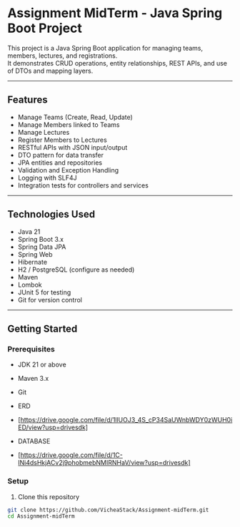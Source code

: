 # Assignment MidTerm - Java Spring Boot Project

This project is a Java Spring Boot application for managing teams, members, lectures, and registrations.  
It demonstrates CRUD operations, entity relationships, REST APIs, and use of DTOs and mapping layers.

---

## Features

- Manage Teams (Create, Read, Update)
- Manage Members linked to Teams
- Manage Lectures
- Register Members to Lectures
- RESTful APIs with JSON input/output
- DTO pattern for data transfer
- JPA entities and repositories
- Validation and Exception Handling
- Logging with SLF4J
- Integration tests for controllers and services

---

## Technologies Used

- Java 21
- Spring Boot 3.x
- Spring Data JPA
- Spring Web
- Hibernate
- H2 / PostgreSQL (configure as needed)
- Maven
- Lombok
- JUnit 5 for testing
- Git for version control

---

## Getting Started

### Prerequisites

- JDK 21 or above
- Maven 3.x
- Git

- ERD
- [https://drive.google.com/file/d/1llUOJ3_4S_cP34SaUWnbWDY0zWUH0iED/view?usp=drivesdk]

- DATABASE
- [https://drive.google.com/file/d/1C-lNi4dsHkjACv2j9phobmebNMIRNHaV/view?usp=drivesdk]


### Setup

1. Clone this repository

```bash
git clone https://github.com/VicheaStack/Assignment-midTerm.git
cd Assignment-midTerm
